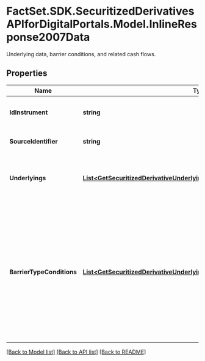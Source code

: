 # FactSet.SDK.SecuritizedDerivativesAPIforDigitalPortals.Model.InlineResponse2007Data
Underlying data, barrier conditions, and related cash flows.

## Properties

Name | Type | Description | Notes
------------ | ------------- | ------------- | -------------
**IdInstrument** | **string** | MDG identifier of the instrument. | [optional] 
**SourceIdentifier** | **string** | Identifier used in the request. | [optional] 
**Underlyings** | [**List&lt;GetSecuritizedDerivativeUnderlyingListDataUnderlyingsItems&gt;**](GetSecuritizedDerivativeUnderlyingListDataUnderlyingsItems.md) | Information regarding the underlying(s) of the securitized derivative. | [optional] 
**BarrierTypeConditions** | [**List&lt;GetSecuritizedDerivativeUnderlyingListDataBarrierTypeConditionsItems&gt;**](GetSecuritizedDerivativeUnderlyingListDataBarrierTypeConditionsItems.md) | Set of conditions associated with a particular type of barrier. A condition is defined by the related type and level of the barrier, its observation period, and the resulting cash flow, if any. | [optional] 

[[Back to Model list]](../README.md#documentation-for-models) [[Back to API list]](../README.md#documentation-for-api-endpoints) [[Back to README]](../README.md)

